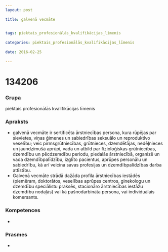 ```yaml
---
layout: post
    
title: galvenā vecmāte

    
tags: piektais_profesionālās_kvalifikācijas_līmenis
    
categories: piektais_profesionālās_kvalifikācijas_līmenis
    
date: 2016-02-25
    
---
```

# 134206

### Grupa
piektais profesionālās kvalifikācijas līmenis


### Apraksts

* galvenā vecmāte ir sertificēta ārstniecības persona, kura rūpējas par sievietes, viņas ģimenes un sabiedrības seksuālo un reproduktīvo veselību; veic pirmsgrūtniecības, grūtnieces, dzemdētājas, nedēļnieces un jaundzimušā aprūpi, vada un atbild par fizioloģiskas grūtniecības, dzemdību un pēcdzemdību periodu, piedalās ārstniecībā, organizē un vada dzemdībpalīdzību, izglīto pacientus, aprūpes personālu un sabiedrību, kā arī veicina savas profesijas un dzemdībpalīdzības darba attīstību.
* Galvenā vecmāte strādā dažāda profila ārstniecības iestādēs (piemēram, doktorātos, veselības aprūpes centros, ginekologu un dzemdību speciālistu praksēs, stacionāro ārstniecības iestāžu dzemdību nodaļās) vai kā pašnodarbināta persona, vai individuālais komersants.

### Kompetences

* 

### Prasmes 
* 